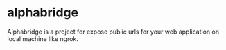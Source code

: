 # alphabridge
Alphabridge is a project for expose public urls for your web application on local machine like ngrok.
